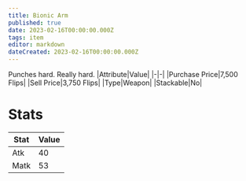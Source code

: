 ```yaml
---
title: Bionic Arm
published: true
date: 2023-02-16T00:00:00.000Z
tags: item
editor: markdown
dateCreated: 2023-02-16T00:00:00.000Z
---
```


Punches hard. Really hard.
|Attribute|Value|
|-|-|
|Purchase Price|7,500 Flips|
|Sell Price|3,750 Flips|
|Type|Weapon|
|Stackable|No|

# Stats
|Stat|Value|
|-|-|
|Atk|40|
|Matk|53|
